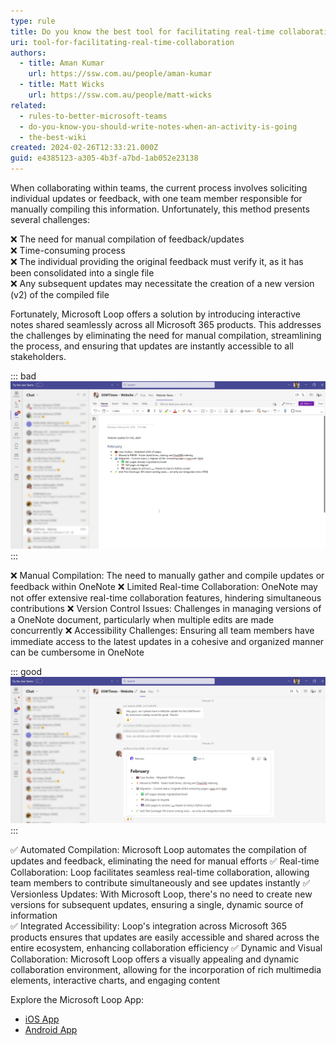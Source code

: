 ```yaml
---
type: rule
title: Do you know the best tool for facilitating real-time collaboration?
uri: tool-for-facilitating-real-time-collaboration
authors:
  - title: Aman Kumar
    url: https://ssw.com.au/people/aman-kumar
  - title: Matt Wicks
    url: https://ssw.com.au/people/matt-wicks
related:
  - rules-to-better-microsoft-teams
  - do-you-know-you-should-write-notes-when-an-activity-is-going
  - the-best-wiki
created: 2024-02-26T12:33:21.000Z
guid: e4385123-a305-4b3f-a7bd-1ab052e23138
---
```


When collaborating within teams, the current process involves soliciting individual updates or feedback, with one team member responsible for manually compiling this information. Unfortunately, this method presents several challenges:

❌ The need for manual compilation of feedback/updates  
❌ Time-consuming process  
❌ The individual providing the original feedback must verify it, as it has been consolidated into a single file  
❌ Any subsequent updates may necessitate the creation of a new version (v2) of the compiled file

Fortunately, Microsoft Loop offers a solution by introducing interactive notes shared seamlessly across all Microsoft 365 products. This addresses the challenges by eliminating the need for manual compilation, streamlining the process, and ensuring that updates are instantly accessible to all stakeholders.

<!--endintro-->

::: bad
![Figure: Bad example - Creating Notes in Microsoft OneNote](onenote-bad-example.jpg)
:::

❌ Manual Compilation: The need to manually gather and compile updates or feedback within OneNote
❌ Limited Real-time Collaboration: OneNote may not offer extensive real-time collaboration features, hindering simultaneous contributions
❌ Version Control Issues: Challenges in managing versions of a OneNote document, particularly when multiple edits are made concurrently
❌ Accessibility Challenges: Ensuring all team members have immediate access to the latest updates in a cohesive and organized manner can be cumbersome in OneNote

::: good
![Figure: Good example - Using Microsoft Loop for interactive update within Teams chat)](microsoft-loop-good-example.jpg)
:::

✅ Automated Compilation: Microsoft Loop automates the compilation of updates and feedback, eliminating the need for manual efforts
✅ Real-time Collaboration: Loop facilitates seamless real-time collaboration, allowing team members to contribute simultaneously and see updates instantly
✅ Versionless Updates: With Microsoft Loop, there's no need to create new versions for subsequent updates, ensuring a single, dynamic source of information  
✅ Integrated Accessibility: Loop's integration across Microsoft 365 products ensures that updates are easily accessible and shared across the entire ecosystem, enhancing collaboration efficiency
✅ Dynamic and Visual Collaboration: Microsoft Loop offers a visually appealing and dynamic collaboration environment, allowing for the incorporation of rich multimedia elements, interactive charts, and engaging content

Explore the Microsoft Loop App:

* [iOS App](https://apps.apple.com/au/app/microsoft-loop/id1637682491)
* [Android App](https://play.google.com/store/apps/details?id=com.microsoft.loop&hl=en&gl=US)
